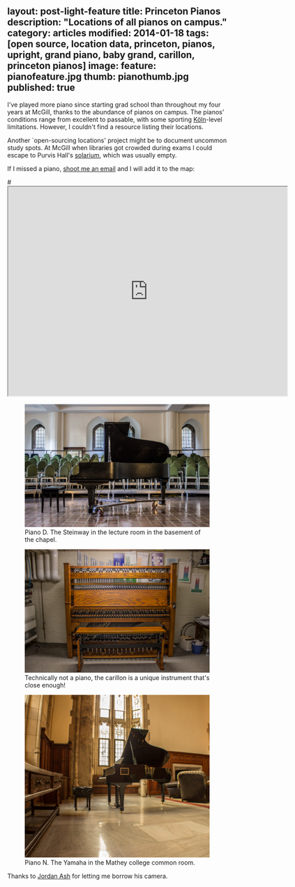 layout: post-light-feature
title: Princeton Pianos
description: "Locations of all pianos on campus."
category: articles
modified: 2014-01-18
tags: [open source, location data, princeton, pianos, upright, grand piano, baby grand, carillon, princeton pianos]
image:
  feature: pianofeature.jpg
  thumb: pianothumb.jpg
published: true
---

I've played more piano since starting grad school than throughout my four years at McGill, thanks to the abundance of pianos on campus. The pianos' conditions range from excellent to passable, with some sporting [Köln](http://en.wikipedia.org/wiki/The_K%C3%B6ln_Concert#The_K.C3.B6ln_concert)-level limitations. However, I couldn't find a resource listing their locations.

Another `open-sourcing locations' project might be to document uncommon study spots. At McGill when libraries got crowded during exams I could escape to Purvis Hall's [solarium](https://www.google.com/maps?ll=45.50447900000001%2C-73.58179800000002&cbp=%2C70.62%2C%2C2%2C-4.739998&layer=c&panoid=tTI0x7ujrMYKWjVhRAd7lw&spn=0.18000000000000788%2C0.30000000000001953&output=classic&cbll=45.504479%2C-73.581798), which was usually empty.

If I missed a piano, [shoot me an email](mailto:altosaar@princeton.edu) and I will add it to the map:

#<iframe src="https://mapsengine.google.com/map/embed?mid=zZ0UKQQpeAC0.kCaCPXTnIEOo" width="640" height="480"></iframe>

<figure>
	<img src="/images/pianochapel.jpg">
	<figcaption>Piano D. The Steinway in the lecture room in the basement of the chapel.</figcaption>
</figure>

<figure>
	<img src="/images/carillon.jpg">
	<figcaption>Technically not a piano, the carillon is a unique instrument that's close enough!</figcaption>
</figure>

<figure>
	<img src="/images/pianomaddy.jpg">
	<figcaption>Piano N. The Yamaha in the Mathey college common room.</figcaption>
</figure>

Thanks to [Jordan Ash](http://eden.rutgers.edu/~jordash/) for letting me borrow his camera. 